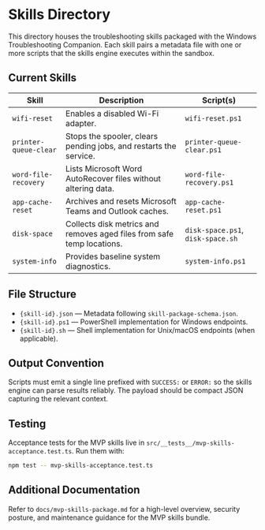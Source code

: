 # Skills Directory

This directory houses the troubleshooting skills packaged with the Windows Troubleshooting Companion. Each skill pairs a metadata file with one or more scripts that the skills engine executes within the sandbox.

## Current Skills

| Skill | Description | Script(s) |
| --- | --- | --- |
| `wifi-reset` | Enables a disabled Wi-Fi adapter. | `wifi-reset.ps1` |
| `printer-queue-clear` | Stops the spooler, clears pending jobs, and restarts the service. | `printer-queue-clear.ps1` |
| `word-file-recovery` | Lists Microsoft Word AutoRecover files without altering data. | `word-file-recovery.ps1` |
| `app-cache-reset` | Archives and resets Microsoft Teams and Outlook caches. | `app-cache-reset.ps1` |
| `disk-space` | Collects disk metrics and removes aged files from safe temp locations. | `disk-space.ps1`, `disk-space.sh` |
| `system-info` | Provides baseline system diagnostics. | `system-info.ps1` |

## File Structure

- `{skill-id}.json` — Metadata following `skill-package-schema.json`.
- `{skill-id}.ps1` — PowerShell implementation for Windows endpoints.
- `{skill-id}.sh` — Shell implementation for Unix/macOS endpoints (when applicable).

## Output Convention

Scripts must emit a single line prefixed with `SUCCESS:` or `ERROR:` so the skills engine can parse results reliably. The payload should be compact JSON capturing the relevant context.

## Testing

Acceptance tests for the MVP skills live in `src/__tests__/mvp-skills-acceptance.test.ts`. Run them with:

```bash
npm test -- mvp-skills-acceptance.test.ts
```

## Additional Documentation

Refer to `docs/mvp-skills-package.md` for a high-level overview, security posture, and maintenance guidance for the MVP skills bundle.
